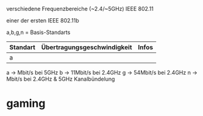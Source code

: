 verschiedene Frequenzbereiche (~2.4/~5GHz) 
IEEE 802.11

einer der ersten IEEE 802.11b

a,b,g,n = Basis-Standarts

| Standart | Übertragungsgeschwindigkeit | Infos |
| -------- | --------------------------- | ----- |
| a        |                             |       |
a -> Mbit/s bei 5GHz
b -> 11Mbit/s bei 2.4GHz
g -> 54Mbit/s bei 2.4GHz
n -> Mbit/s bei 2.4GHz & 5GHz Kanalbündelung

# gaming

